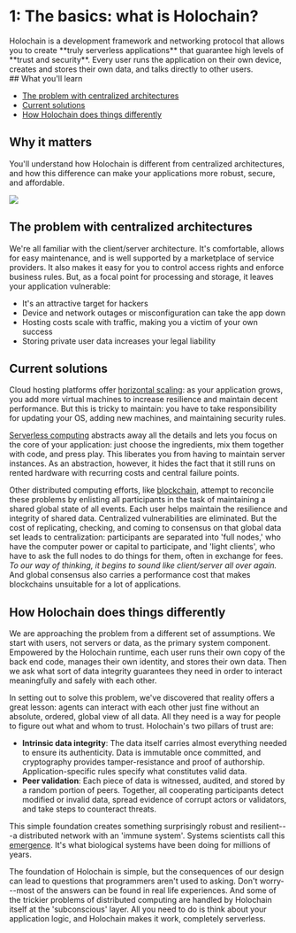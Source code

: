 # 1: The basics: what is Holochain?

<div class="coreconcepts-what" markdown=1>
Holochain is a development framework and networking protocol that allows you to create **truly serverless applications** that guarantee high levels of **trust and security**. Every user runs the application on their own device, creates and stores their own data, and talks directly to other users.
</div>

<div class="coreconcepts-intro" markdown=1>
## What you'll learn

* [The problem with centralized architectures](#the-problem-with-centralized-architectures)
* [Current solutions](#current-solutions)
* [How Holochain does things differently](#how-holochain-does-things-differently)

## Why it matters

You'll understand how Holochain is different from centralized architectures, and how this difference can make your applications more robust, secure, and affordable.
</div>

![](https://i.imgur.com/lC0Ylue.png)

## The problem with centralized architectures

We're all familiar with the client/server architecture. It's comfortable, allows for easy maintenance, and is well supported by a marketplace of service providers. It also makes it easy for you to control access rights and enforce business rules. But, as a focal point for processing and storage, it leaves your application vulnerable:

* It's an attractive target for hackers
* Device and network outages or misconfiguration can take the app down
* Hosting costs scale with traffic, making you a victim of your own success
* Storing private user data increases your legal liability

## Current solutions

Cloud hosting platforms offer [horizontal scaling](https://en.wikipedia.org/wiki/Scalability#Horizontal): as your application grows, you add more virtual machines to increase resilience and maintain decent performance. But this is tricky to maintain: you have to take responsibility for updating your OS, adding new machines, and maintaining security rules.

[Serverless computing](https://en.wikipedia.org/wiki/Serverless_computing) abstracts away all the details and lets you focus on the core of your application: just choose the ingredients, mix them together with code, and press play. This liberates you from having to maintain server instances. As an abstraction, however, it hides the fact that it still runs on rented hardware with recurring costs and central failure points.

Other distributed computing efforts, like [blockchain](https://en.wikipedia.org/wiki/Blockchain), attempt to reconcile these problems by enlisting all participants in the task of maintaining a shared global state of all events. Each user helps maintain the resilience and integrity of shared data. Centralized vulnerabilities are eliminated. But the cost of replicating, checking, and coming to consensus on that global data set leads to centralization: participants are separated into 'full nodes,' who have the computer power or capital to participate, and 'light clients', who have to ask the full nodes to do things for them, often in exchange for fees. _To our way of thinking, it begins to sound like client/server all over again._ And global consensus also carries a performance cost that makes blockchains unsuitable for a lot of applications.

## How Holochain does things differently

We are approaching the problem from a different set of assumptions. We start with users, not servers or data, as the primary system component. Empowered by the Holochain runtime, each user runs their own copy of the back end code, manages their own identity, and stores their own data. Then we ask what sort of data integrity guarantees they need in order to interact meaningfully and safely with each other.

In setting out to solve this problem, we've discovered that reality offers a great lesson: agents can interact with each other just fine without an absolute, ordered, global view of all data. All they need is a way for people to figure out what and whom to trust. Holochain's two pillars of trust are:

* **Intrinsic data integrity**: The data itself carries almost everything needed to ensure its authenticity. Data is immutable once committed, and cryptography provides tamper-resistance and proof of authorship. Application-specific rules specify what constitutes valid data.
* **Peer validation**: Each piece of data is witnessed, audited, and stored by a random portion of peers. Together, all cooperating participants detect modified or invalid data, spread evidence of corrupt actors or validators, and take steps to counteract threats.

This simple foundation creates something surprisingly robust and resilient---a distributed network with an 'immune system'. Systems scientists call this [emergence](https://en.wikipedia.org/wiki/Emergence). It's what biological systems have been doing for millions of years.

The foundation of Holochain is simple, but the consequences of our design can lead to questions that programmers aren't used to asking. Don't worry---most of the answers can be found in real life experiences. And some of the trickier problems of distributed computing are handled by Holochain itself at the 'subconscious' layer. All you need to do is think about your application logic, and Holochain makes it work, completely serverless.